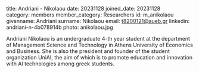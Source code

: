 title: Andriani - Nikolaou 
date: 20231128 
joined_date: 20231128  
category: members 
member_category: Researchers
id: m_anikolaou
givenname: Andriani
surname: Nikolaou
email: t8200121@aueb.gr
linkedin: andriani-n-4b078914b
photo: anikolaou.jpg

Andriani Nikolaou is an undergraduate 4-th year student at the department of Management Science and Technology in Athens University of Economics and Business. She is also the president and founder of the student organization UniAI, the aim of which is to promote education and innovation with AI technologies among greek students. 
